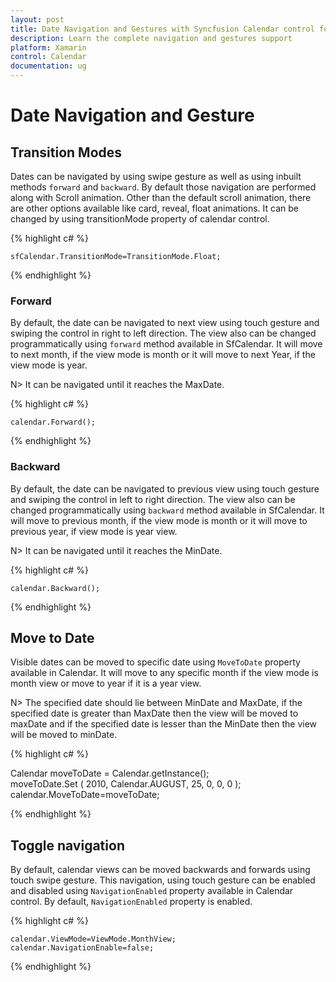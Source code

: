 ```yaml
---
layout: post
title: Date Navigation and Gestures with Syncfusion Calendar control for Xamarin.Forms
description: Learn the complete navigation and gestures support
platform: Xamarin
control: Calendar
documentation: ug
---
```


# Date Navigation and Gesture

## Transition Modes

Dates can be navigated by using swipe gesture as well as using inbuilt methods `forward` and `backward`. By default those navigation are performed along with Scroll animation. Other than the default scroll animation, there are other options available like card, reveal, float animations. It can be changed by using  transitionMode property of calendar control.

{% highlight c# %}
	
	sfCalendar.TransitionMode=TransitionMode.Float;
	
{% endhighlight %}

### Forward

By default, the date can be navigated to next view using touch gesture and swiping the control in right to left direction. The view also can be changed programmatically using `forward` method available in SfCalendar. It will move to next month, if the view mode is month or it will move to next Year, if the view mode is year.

N> It can be navigated until it reaches the MaxDate.

{% highlight c# %}

	calendar.Forward();

{% endhighlight %}

### Backward

By default, the date can be navigated to previous view using touch gesture and swiping the control in left to right direction. The view also can be changed programmatically using `backward` method available in SfCalendar. It will move to previous month, if the view mode is month or it will move to previous year, if view mode is year view.

N> It can be navigated until it reaches the MinDate.

{% highlight c# %}

	calendar.Backward();

{% endhighlight %}

## Move to Date 

Visible dates can be moved to specific date using `MoveToDate` property available in Calendar. It will move to any specific month if the view mode is month view or move to year if it is a year view.

N>  The specified date should lie between MinDate and MaxDate, if  the specified date is greater than MaxDate then the view will be moved to maxDate and if the specified date is lesser than the MinDate then the view will be moved to minDate.

{% highlight c# %}

Calendar moveToDate = Calendar.getInstance();   
    moveToDate.Set
        (
                2010,
                Calendar.AUGUST,
                25,
                0,
                0,
                0
        );
    calendar.MoveToDate=moveToDate;
	
{% endhighlight %}

## Toggle  navigation

By default, calendar views can be moved backwards and forwards using touch swipe gesture.  This navigation, using touch gesture can be enabled and disabled using `NavigationEnabled` property available in Calendar control. By default, `NavigationEnabled` property is enabled.

{% highlight c# %}

    calendar.ViewMode=ViewMode.MonthView;
	calendar.NavigationEnable=false;

{% endhighlight %}
